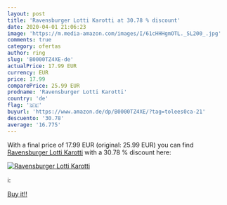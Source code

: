 ```yaml
---
layout: post
title: 'Ravensburger Lotti Karotti at 30.78 % discount'
date: 2020-04-01 21:06:23
image: 'https://m.media-amazon.com/images/I/61cHHHgmOTL._SL200_.jpg'
comments: true
category: ofertas
author: ring
slug: 'B0000TZ4XE-de'
actualPrice: 17.99 EUR
currency: EUR
price: 17.99
comparePrice: 25.99 EUR
prodname: 'Ravensburger Lotti Karotti'
country: 'de'
flag: '🇩🇪'
buyurl: 'https://www.amazon.de/dp/B0000TZ4XE/?tag=tolees0ca-21'
descuento: '30.78'
average: '16.775'
---
```


With a final price of 17.99 EUR (original: 25.99 EUR) you can find [Ravensburger Lotti Karotti](https://www.amazon.de/dp/B0000TZ4XE/?tag=tolees0ca-21) with a  30.78 % discount here:

[![Ravensburger Lotti Karotti](https://m.media-amazon.com/images/I/61cHHHgmOTL._SL200_.jpg)](https://www.amazon.de/dp/B0000TZ4XE/?tag=tolees0ca-21)

ℹ️:


[Buy it!!](https://www.amazon.de/dp/B0000TZ4XE/?tag=tolees0ca-21)

